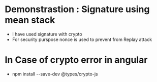 # Demonstrastion : Signature using mean stack
- I have used signature with crypto
- For security purspose nonce is used to prevent from Replay attack

# In Case of crypto error in angular
- npm install --save-dev @types/crypto-js
